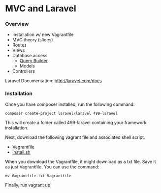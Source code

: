 MVC and Laravel
===============

### Overview

* Installation w/ new Vagrantfile
* MVC theory (slides)
* Routes
* Views
* Database access
	* [Query Builder](http://laravel.com/docs/queries)
	* Models
* Controllers

Laravel Documentation: http://laravel.com/docs

### Installation

Once you have composer installed, run the following command:

```
composer create-project laravel/laravel 499-laravel
```

This will create a folder called 499-laravel containing your framework installation.

Next, download the following vagrant file and associated shell script. 

* [Vagrantfile](https://raw2.github.com/skaterdav85/Vagrant-Setup/master/Vagrantfile)
* [install.sh](https://raw2.github.com/skaterdav85/Vagrant-Setup/master/install.sh)

When you download the Vagrantfile, it might download as a txt file. Save it as just Vagrantfile. You can use the command:

```
mv Vagrantfile.txt Vagrantfile
```

Finally, run vagrant up!